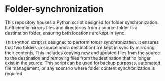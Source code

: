 # Folder-synchronization

This repository houses a Python script designed for folder synchronization. It efficiently mirrors files and directories from a source folder to a destination folder, ensuring both locations are kept in sync.

This Python script is designed to perform folder synchronization. It ensures that two folders (a source and a destination) are kept in sync by mirroring their contents. This includes copying new and updated files from the source to the destination and removing files from the destination that no longer exist in the source. This script can be used for backup purposes, automated file management, or any scenario where folder content synchronization is required.
